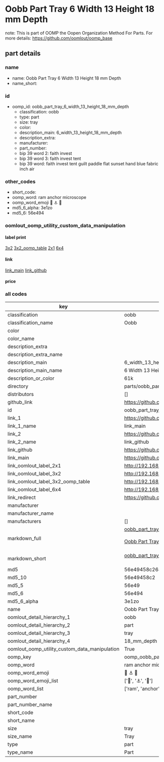 # Oobb Part Tray 6 Width 13 Height 18 mm Depth  

note: This is part of OOMP the Oopen Organization Method For Parts. For more details: https://github.com/oomlout/oomp_base

##  part details
  







### name
* name: Oobb Part Tray 6 Width 13 Height 18 mm Depth
* name_short: 
### id
* oomp_id: oobb_part_tray_6_width_13_height_18_mm_depth
  * classification: oobb
  * type: part
  * size: tray
  * color: 
  * description_main: 6_width_13_height_18_mm_depth
  * description_extra: 
  * manufacturer: 
  * part_number: 
  * bip 39 word 2: faith invest
  * bip 39 word 3: faith invest tent
  * bip 39 word: faith invest tent guilt paddle flat sunset hand blue fabric inch air

### other_codes
* short_code: 
* oomp_word: ram anchor microscope
* oomp_word_emoji :ram: :anchor: :microscope:
* md5_6_alpha: 3e1zo
* md5_6: 56e494






### oomlout_oomp_utility_custom_data_manipulation
#### label print
[3x2](http://192.168.1.245:1112/?label=oomp%203e1zo)
[3x2_oomp_table](http://192.168.1.108:1112/?label=oomp%203e1zo)
[2x1](http://192.168.1.242:1112/?label=oomp%203e1zo)
[6x4](http://192.168.1.55:1112/?label=oomp%203e1zo)    

#### link

[link_main](https://github.com/oomlout/oomlout_oomp_version_1_messy/tree/main/parts/oobb_part_tray_6_width_13_height_18_mm_depth) [link_github](https://github.com/oomlout/oomlout_oomp_version_1_messy/tree/main/parts/oobb_part_tray_6_width_13_height_18_mm_depth)                             

#### price







### all codes 
| key | value |  
| --- | --- |  
| classification | oobb |  
| classification_name | Oobb |  
| color |  |  
| color_name |  |  
| description_extra |  |  
| description_extra_name |  |  
| description_main | 6_width_13_height_18_mm_depth |  
| description_main_name | 6 Width 13 Height 18 mm Depth |  
| description_or_color | 61k |  
| directory | parts/oobb_part_tray_6_width_13_height_18_mm_depth |  
| distributors | [] |  
| github_link | https://github.com/oomlout/oomlout_oomp_part_src/tree/main/parts/oobb_part_tray_6_width_13_height_18_mm_depth |  
| id | oobb_part_tray_6_width_13_height_18_mm_depth |  
| link_1 | https://github.com/oomlout/oomlout_oomp_version_1_messy/tree/main/parts/oobb_part_tray_6_width_13_height_18_mm_depth |  
| link_1_name | link_main |  
| link_2 | https://github.com/oomlout/oomlout_oomp_version_1_messy/tree/main/parts/oobb_part_tray_6_width_13_height_18_mm_depth |  
| link_2_name | link_github |  
| link_github | https://github.com/oomlout/oomlout_oomp_version_1_messy/tree/main/parts/oobb_part_tray_6_width_13_height_18_mm_depth |  
| link_main | https://github.com/oomlout/oomlout_oomp_version_1_messy/tree/main/parts/oobb_part_tray_6_width_13_height_18_mm_depth |  
| link_oomlout_label_2x1 | http://192.168.1.242:1112/?label=oomp%203e1zo |  
| link_oomlout_label_3x2 | http://192.168.1.245:1112/?label=oomp%203e1zo |  
| link_oomlout_label_3x2_oomp_table | http://192.168.1.108:1112/?label=oomp%203e1zo |  
| link_oomlout_label_6x4 | http://192.168.1.55:1112/?label=oomp%203e1zo |  
| link_redirect | https://github.com/oomlout/oomlout_oomp_version_1_messy/tree/main/parts/oobb_part_tray_6_width_13_height_18_mm_depth |  
| manufacturer |  |  
| manufacturer_name |  |  
| manufacturers | [] |  
| markdown_full | [oobb_part_tray_6_width_13_height_18_mm_depth](none)<br>[](none)<br>[Oobb Part Tray 6 Width 13 Height 18 Mm Depth](none)<br><br> |  
| markdown_short | [oobb_part_tray_6_width_13_height_18_mm_depth](none)<br><br> |  
| md5 | 56e49458c268db31624f667bbe9d7a90 |  
| md5_10 | 56e49458c2 |  
| md5_5 | 56e49 |  
| md5_6 | 56e494 |  
| md5_6_alpha | 3e1zo |  
| name | Oobb Part Tray 6 Width 13 Height 18 mm Depth |  
| oomlout_detail_hierarchy_1 | oobb |  
| oomlout_detail_hierarchy_2 | part |  
| oomlout_detail_hierarchy_3 | tray |  
| oomlout_detail_hierarchy_4 | 18_mm_depth |  
| oomlout_oomp_utility_custom_data_manipulation | True |  
| oomp_key | oomp_oobb_part_tray_6_width_13_height_18_mm_depth |  
| oomp_word | ram anchor microscope |  
| oomp_word_emoji | :ram: :anchor: :microscope: |  
| oomp_word_emoji_list | [':ram:', ':anchor:', ':microscope:'] |  
| oomp_word_list | ['ram', 'anchor', 'microscope'] |  
| part_number |  |  
| part_number_name |  |  
| short_code |  |  
| short_name |  |  
| size | tray |  
| size_name | Tray |  
| type | part |  
| type_name | Part |  
